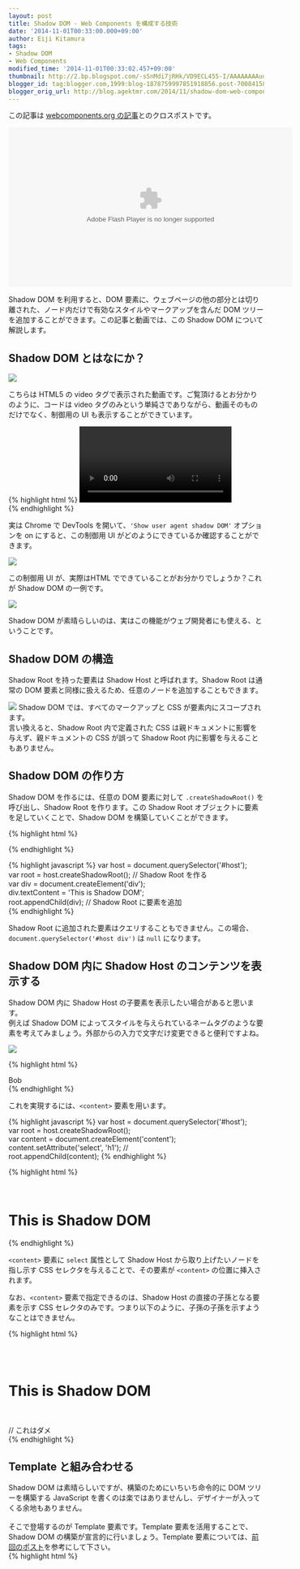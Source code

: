 ```yaml
---
layout: post
title: Shadow DOM - Web Components を構成する技術
date: '2014-11-01T00:33:00.000+09:00'
author: Eiji Kitamura
tags:
- Shadow DOM
- Web Components
modified_time: '2014-11-01T00:33:02.457+09:00'
thumbnail: http://2.bp.blogspot.com/-sSnMdi7jRHk/VD9ECL455-I/AAAAAAAAudQ/cXHMUu6S58M/s72-c/posterImage-4215.png
blogger_id: tag:blogger.com,1999:blog-1878759997851918856.post-7008415833909950532
blogger_orig_url: http://blog.agektmr.com/2014/11/shadow-dom-web-components.html
---
```


この記事は [webcomponents.org の記事](http://webcomponents.org/articles/introduction-to-shadow-dom/)とのクロスポストです。   
  
<div class="separator" style="clear: both; text-align: center;"><object class="BLOGGER-youtube-video" classid="clsid:D27CDB6E-AE6D-11cf-96B8-444553540000" codebase="http://download.macromedia.com/pub/shockwave/cabs/flash/swflash.cab#version=6,0,40,0" data-thumbnail-src="https://ytimg.googleusercontent.com/vi/Is4FZxKGqqk/0.jpg" height="315" width="560"><param name="movie" value="https://youtube.googleapis.com/v/Is4FZxKGqqk&source=uds" /><param name="bgcolor" value="#FFFFFF" /><param name="allowFullScreen" value="true" /><embed width="560" height="315"  src="https://youtube.googleapis.com/v/Is4FZxKGqqk&source=uds" type="application/x-shockwave-flash" allowfullscreen="true"></embed></object></div>
  
Shadow DOM を利用すると、DOM 要素に、ウェブページの他の部分とは切り離された、ノード内だけで有効なスタイルやマークアップを含んだ DOM ツリーを追加することができます。この記事と動画では、この Shadow DOM について解説します。  

## Shadow DOM とはなにか？

[![](http://2.bp.blogspot.com/-sSnMdi7jRHk/VD9ECL455-I/AAAAAAAAudQ/cXHMUu6S58M/s1600/posterImage-4215.png)](http://2.bp.blogspot.com/-sSnMdi7jRHk/VD9ECL455-I/AAAAAAAAudQ/cXHMUu6S58M/s1600/posterImage-4215.png)
  
こちらは HTML5 の video タグで表示された動画です。ご覧頂けるとお分かりのように、コードは video タグのみという単純さでありながら、動画そのものだけでなく、制御用の UI も表示することができています。   
  
{% highlight html %}
<video src="http://craftymind.com/factory/html5video/BigBuckBunny_640x360.mp4" controls></video>  
{% endhighlight %}

実は Chrome で DevTools を開いて、`'Show user agent shadow DOM'` オプションを on にすると、この制御用 UI がどのようにできているか確認することができます。   
  

[![](http://4.bp.blogspot.com/-W-04-3shNPE/VD9EX1GZ6KI/AAAAAAAAudo/mtraUQ_D89w/s1600/Screen%2BShot%2B2014-06-03%2Bat%2B4.05.54.png)](http://4.bp.blogspot.com/-W-04-3shNPE/VD9EX1GZ6KI/AAAAAAAAudo/mtraUQ_D89w/s1600/Screen%2BShot%2B2014-06-03%2Bat%2B4.05.54.png)
  
この制御用 UI が、実際はHTML でできていることがお分かりでしょうか？これが Shadow DOM の一例です。   
  

[![](http://3.bp.blogspot.com/-oZMSpyMBoz4/VD9EDhH4vNI/AAAAAAAAudc/QZTAncpkIdM/s1600/Screen%2BShot%2B2014-10-16%2Bat%2B11.26.37.png)](http://3.bp.blogspot.com/-oZMSpyMBoz4/VD9EDhH4vNI/AAAAAAAAudc/QZTAncpkIdM/s1600/Screen%2BShot%2B2014-10-16%2Bat%2B11.26.37.png)
  
Shadow DOM が素晴らしいのは、実はこの機能がウェブ開発者にも使える、ということです。   

## Shadow DOM の構造
Shadow Root を持った要素は Shadow Host と呼ばれます。Shadow Root は通常の DOM 要素と同様に扱えるため、任意のノードを追加することもできます。  

[![](http://2.bp.blogspot.com/-Ja7g-lE5tLI/VD9EDMWH_dI/AAAAAAAAudY/IpVUB8uEE60/s1600/Screen%2BShot%2B2014-10-16%2Bat%2B11.28.07.png)](http://2.bp.blogspot.com/-Ja7g-lE5tLI/VD9EDMWH_dI/AAAAAAAAudY/IpVUB8uEE60/s1600/Screen%2BShot%2B2014-10-16%2Bat%2B11.28.07.png)
Shadow DOM では、すべてのマークアップと CSS が要素内にスコープされます。   
言い換えると、Shadow Root 内で定義された CSS は親ドキュメントに影響を与えず、親ドキュメントの CSS が誤って Shadow Root 内に影響を与えることもありません。   

## Shadow DOM の作り方
Shadow DOM を作るには、任意の DOM 要素に対して `.createShadowRoot()` を呼び出し、Shadow Root を作ります。この Shadow Root オブジェクトに要素を足していくことで、Shadow DOM を構築していくことができます。   
  
{% highlight html %}
<div id="host"></div>
{% endhighlight %}

{% highlight javascript %}
var host = document.querySelector('#host');  
var root = host.createShadowRoot(); // Shadow Root を作る  
var div = document.createElement('div');  
div.textContent = 'This is Shadow DOM';  
root.appendChild(div); // Shadow Root に要素を追加  
{% endhighlight %}
  
Shadow Root に追加された要素はクエリすることもできません。この場合、`document.querySelector('#host div')` は `null` になります。   

## Shadow DOM 内に Shadow Host のコンテンツを表示する
Shadow DOM 内に Shadow Host の子要素を表示したい場合があると思います。   
例えば Shadow DOM によってスタイルを与えられているネームタグのような要素を考えてみましょう。外部からの入力で文字だけ変更できると便利ですよね。  
  

[![](http://2.bp.blogspot.com/-8NLBoVflV6A/VD9FVei9BVI/AAAAAAAAudw/6FEbhEJuOSs/s1600/posterImage-4222.png)](http://2.bp.blogspot.com/-8NLBoVflV6A/VD9FVei9BVI/AAAAAAAAudw/6FEbhEJuOSs/s1600/posterImage-4222.png)
  
{% highlight html %}
<div id="nameTag">Bob</div>  
{% endhighlight %}
  
これを実現するには、`<content>` 要素を用います。  
  
{% highlight javascript %}
var host = document.querySelector('#host');  
var root = host.createShadowRoot();  
var content = document.createElement('content');  
content.setAttribute('select', 'h1'); //<content select="h1"></content>  
root.appendChild(content);
{% endhighlight %}

{% highlight html %}
<div id="host">  
  <h1>This is Shadow DOM</h1>  
<div>  
{% endhighlight %}

`<content>` 要素に `select` 属性として Shadow Host から取り上げたいノードを指し示す CSS セレクタを与えることで、その要素が `<content>` の位置に挿入されます。   
  
なお、`<content>` 要素で指定できるのは、Shadow Host の直接の子孫となる要素を示す CSS セレクタのみです。つまり以下のように、子孫の子孫を示すようなことはできません。   
  
{% highlight html %}
<div id="host">  
  <div class="child">  
    <h1>This is Shadow DOM</h1>  
  </div>  
</div>  

<content select=".child h1"></content> // これはダメ  
{% endhighlight %}

## Template と組み合わせる
Shadow DOM は素晴らしいですが、構築のためにいちいち命令的に DOM ツリーを構築する JavaScript を書くのは楽ではありませんし、デザイナーが入ってくる余地もありません。  
    
そこで登場するのが Template 要素です。Template 要素を活用することで、Shadow DOM の構築が宣言的に行いましょう。Template 要素については、[前回のポスト](http://blog.agektmr.com/2014/10/template-web-components.html)を参考にして下さい。   
{% highlight html %}
<template id="template"> // <template> の中身が Shadow DOM になる  
  <style>
    ...
  </style>
  <div id="container">
    <img src="http://webcomponents.org/img/logo.svg">
    <content select="h1"></content> // h1 をここに挿入
  </div>
</template>  

<div id="host">  
  <h1>This is Shadow DOM</h1>  
</div>  
{% endhighlight %}

{% highlight javascript %}
var host = document.querySelector('#host');  
// Shadow Root を作る  
var root = host.createShadowRoot();  
var template = document.querySelector('#template');  
// <template> をコピー  
var clone = document.importNode(template.content, true);  
// Shadow Root に追加  
root.appendChild(clone);  
{% endhighlight %}
  
実際のコードは[こちら](http://jsbin.com/bahera/4/edit)でご覧頂けます。   

## ブラウザサポート状況
Shadow DOM は 2014 年 10 月現在 Chrome, Opera, フラグ付きなら Firefox でもサポートされています。最新のサポート状況は chromestatus.com または caniuse.com でチェックしてみて下さい。ポリフィルとして [platform.js](https://github.com/polymer/platform) (2014 年 11 月から webcomponents.js に[名称変更予定](https://blog.polymer-project.org/announcements/2014/10/16/platform-becomes-webcomponents/)) も利用できます。   

## まとめ
いかがでしたでしょうか？Shadow DOM は今回記事にした内容の他にも、外部からのスタイリングやイベントの扱い方、複数の Shadow Root の扱い方など、非常に複雑な仕様が盛りだくさんです。   
  
Shadow DOM についてより詳しく知りたいという方は、下記のドキュメントを参考にしてください。   

* [Shadow DOM 101](http://goo.gl/1cxTS7)
* [Shadow DOM 201 - CSS とスタイリング](http://www.html5rocks.com/ja/tutorials/webcomponents/shadowdom-201/)
* [Shadow DOM 301 - 上級者向けコンセプトと DOM API](http://www.html5rocks.com/ja/tutorials/webcomponents/shadowdom-301/)
* [Shadow DOM 仕様](http://www.w3.org/TR/shadow-dom/)

